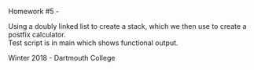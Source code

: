 Homework #5 - 

Using a doubly linked list to create a stack, which we then use to create a postfix calculator. <br>
Test script is in main which shows functional output. 

Winter 2018 - Dartmouth College
